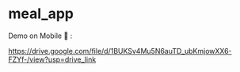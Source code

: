 # meal_app

Demo on Mobile 🎉 :

https://drive.google.com/file/d/1BUKSv4Mu5N6auTD_ubKmjowXX6-FZYf-/view?usp=drive_link
